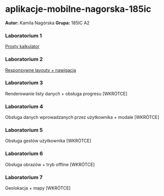 # aplikacje-mobilne-nagorska-185ic
**Autor:** Kamila Nagórska
**Grupa:** 185IC A2

### Laboratorium 1 
[Prosty kalkulator](https://github.com/kamilanagorska/aplikacje-mobilne-nagorska-185ic/tree/main/Laboratorium1)

### Laboratorium 2
[Responsywne layouty + nawigacja](https://github.com/kamilanagorska/aplikacje-mobilne-nagorska-185ic/tree/main/Laboratorium2)

### Laboratorium 3
Renderowanie listy danych + obsługa progresu [WKRÓTCE]

### Laboratorium 4
Obsługa danych wprowadzanych przez użytkownika + modale [WKRÓTCE]

### Laboratorium 5
Obsługa gestów użytkownika [WKRÓTCE]

### Laboratorium 6
Obsługa obrazów + tryb offline [WKRÓTCE]

### Laboratorium 7
Geolokacja + mapy [WKRÓTCE]

